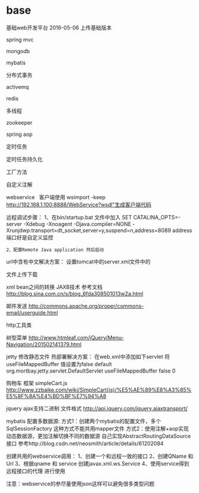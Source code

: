 # base
基础web开发平台
2016-05-06 上传基础版本

spring mvc

mongodb

mybatis

分布式事务

activemq

redis

多线程

zookeeper

spring aop

定时任务

定时任务持久化

工厂方法

自定义注解

webservice  
客户端使用 wsimport -keep http://192.168.1.100:8888/WebService?wsdl"生成客户端代码 

远程调试步骤：
	1、在bin/startup.bat 文件中加入
		SET CATALINA_OPTS=-server -Xdebug -Xnoagent -Djava.compiler=NONE -Xrunjdwp:transport=dt_socket,server=y,suspend=n,address=8089
	   address端口好是自定义监控
	   
	2、配置Remote Java application 然后启动
	


url中含有中文解决方案：
	设置tomcat中的server.xml文件中的
	<Connector connectionTimeout="20000" port="8088" protocol="HTTP/1.1" redirectPort="8443" URIEncoding="UTF-8"/>


文件上传下载

xml bean之间的转换 	JAXB技术   参考文档 http://blog.sina.com.cn/s/blog_6fda308501013w2a.html


邮件发送 http://commons.apache.org/proper/commons-email/userguide.html


http工具类


树型菜单 http://www.htmleaf.com/jQuery/Menu-Navigation/201502141379.html

jetty 修改静态文件 热部署解决方案：
在web.xml中添加如下servlet 将useFileMappedBuffer 值设置为false
	<!-- 解决Jetty启动后不能修改静态文件问题 -->
	<servlet>
		<servlet-name>default</servlet-name>
		<servlet-class>org.mortbay.jetty.servlet.DefaultServlet</servlet-class>
		<init-param>
			<param-name>useFileMappedBuffer</param-name>
			<param-value> false </param-value>
		</init-param>
		<load-on-startup> 0 </load-on-startup>
	</servlet>
	
	
	
购物车 框架 simpleCart.js
http://www.zzbaike.com/wiki/SimpleCart(js)/%E5%AE%89%E8%A3%85%E5%8F%8A%E4%BD%BF%E7%94%A8


jquery ajax支持二进制 文件格式  			http://api.jquery.com/jquery.ajaxtransport/



mybatis 配置多数据源:
 方式1：创建两个mybatis的配置文件，多个SqlSessionFactory 这种方式不能共用mapper文件
 方式2：使用注解+aop实现动态数据源，更加注解切换不同的数据源 自己实现AbstractRoutingDataSource 接口
 参考http://blog.csdn.net/neosmith/article/details/61202084



创建共用的webservice调用：
 1、创建一个和远程一致的接口
 2、创建QName 和 Url
 3、根据qname 和 service 创建javax.xml.ws.Service
 4、使用service得到远程接口的代理 进行使用
 
 注意：webservice的参尽量使用json这样可以避免很多类型问题


